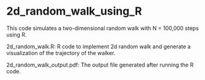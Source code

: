 # 2d_random_walk_using_R

This code simulates a two-dimensional random walk with N = 100,000 steps using R.

2d_random_walk.R: R code to implement 2d random walk and generate a visualization of the trajectory of the walker.

2d_random_walk_output.pdf: The output file generated after running the R code.
